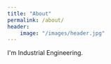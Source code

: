 ```yaml
---
title: "About"
permalink: /about/
header:
	image: "/images/header.jpg"
---
```


I'm Industrial Engineering.